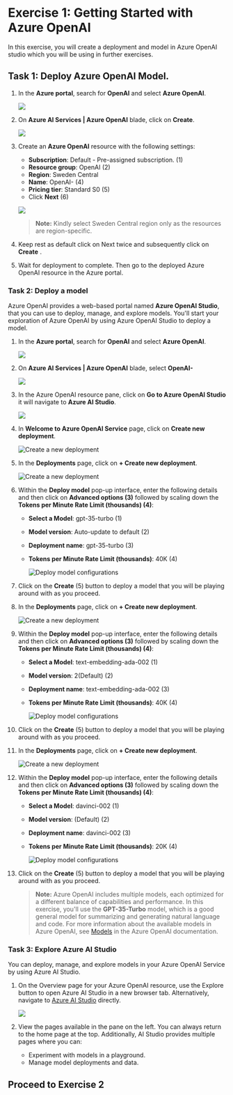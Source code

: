 # Exercise 1: Getting Started with Azure OpenAI

In this exercise, you will create a deployment and model in Azure OpenAI studio which you will be using in further exercises.
   
## Task 1: Deploy Azure OpenAI Model.

1. In the **Azure portal**, search for **OpenAI** and select **Azure OpenAI**.

   ![](media/openai8.png)

2. On **Azure AI Services | Azure OpenAI** blade, click on **Create**.

   ![](media/openai_create.png)

3. Create an **Azure OpenAI** resource with the following settings:
   
    - **Subscription**: Default - Pre-assigned subscription. (1)
    - **Resource group**: OpenAI (2)
    - **Region**: Sweden Central
    - **Name**: OpenAI-<inject key="Deployment ID" enableCopy="false"></inject> (4)
    - **Pricing tier**: Standard S0 (5)
    -  Click **Next** (6)
  
      ![](media/image1012.png)
      
      >**Note:** Kindly select Sweden Central region only as the resources are region-specific.

4. Keep rest as default click on Next twice and subsequently click on **Create** .
5. Wait for deployment to complete. Then go to the deployed Azure OpenAI resource in the Azure portal.

### Task 2: Deploy a model

Azure OpenAI provides a web-based portal named **Azure OpenAI Studio**, that you can use to deploy, manage, and explore models. You'll start your exploration of Azure OpenAI by using Azure OpenAI Studio to deploy a model.

1. In the **Azure portal**, search for **OpenAI** and select **Azure OpenAI**.

   ![](media/openai8.png)

2. On **Azure AI Services | Azure OpenAI** blade, select **OpenAI-<inject key="Deployment ID" enableCopy="false"></inject>**

   ![](media/img2.png)

3. In the Azure OpenAI resource pane, click on **Go to Azure OpenAI Studio** it will navigate to **Azure AI Studio**.

   ![](media/openai_studio.png)
   
5. In **Welcome to Azure OpenAI Service** page, click on **Create new deployment**.

   ![](media/openai-lab01_t2_s2.png "Create a new deployment")

6. In the **Deployments** page, click on **+ Create new deployment**.

   ![](media/openai-lab01_t2_s3.png "Create a new deployment")

7. Within the **Deploy model** pop-up interface, enter the following details and then click on **Advanced options (3)** followed by scaling down the **Tokens per Minute Rate Limit (thousands) (4)**:
    
    - **Select a Model**: gpt-35-turbo (1)
    - **Model version**: Auto-update to default (2)
    - **Deployment name**: gpt-35-turbo (3)
    - **Tokens per Minute Rate Limit (thousands)**: 40K (4)

      ![](media/updateimg4.png "Deploy model configurations")

8. Click on the **Create** (5) button to deploy a model that you will be playing around with as you proceed.

9. In the **Deployments** page, click on **+ Create new deployment**.

   ![](media/openai-lab01_t2_s3.png "Create a new deployment")

10. Within the **Deploy model** pop-up interface, enter the following details and then click on **Advanced options (3)** followed by scaling down the **Tokens per Minute Rate Limit (thousands) (4)**:
    
    - **Select a Model**: text-embedding-ada-002 (1) 
    - **Model version**: 2(Default) (2)
    - **Deployment name**: text-embedding-ada-002 (3)
    - **Tokens per Minute Rate Limit (thousands)**: 40K (4)
  
      ![](media/d1.png "Deploy model configurations")

11. Click on the **Create** (5) button to deploy a model that you will be playing around with as you proceed.

12. In the **Deployments** page, click on **+ Create new deployment**.

      ![](media/openai-lab01_t2_s3.png "Create a new deployment")

13. Within the **Deploy model** pop-up interface, enter the following details and then click on **Advanced options (3)** followed by scaling down the **Tokens per Minute Rate Limit (thousands) (4)**:
    
    - **Select a Model**: davinci-002 (1)
    - **Model version**: (Default) (2)
    - **Deployment name**: davinci-002 (3)
    - **Tokens per Minute Rate Limit (thousands)**: 20K (4)
  
      ![](media/d2.1.png "Deploy model configurations")

14. Click on the **Create** (5) button to deploy a model that you will be playing around with as you proceed.

      >**Note:** Azure OpenAI includes multiple models, each optimized for a different balance of capabilities and performance. In this exercise, you'll use the **GPT-35-Turbo** model, which is a good general model for summarizing and generating natural language and code. For more information about the available models in Azure OpenAI, see [Models](https://learn.microsoft.com/azure/cognitive-services/openai/concepts/models) in the Azure OpenAI documentation.

### Task 3: Explore Azure AI Studio

You can deploy, manage, and explore models in your Azure OpenAI Service by using Azure AI Studio.

1. On the Overview page for your Azure OpenAI resource, use the Explore button to open Azure AI Studio in a new browser tab. Alternatively, navigate to [Azure AI Studio](https://oai.azure.com/) directly.

   ![](media/ai-studio1.png)

1. View the pages available in the pane on the left. You can always return to the home page at the top. Additionally, AI Studio provides multiple pages where you can:

   - Experiment with models in a playground.
   - Manage model deployments and data.

## Proceed to Exercise 2
